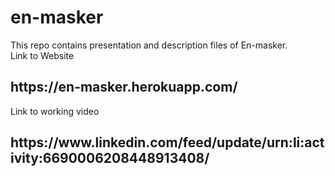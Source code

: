 # en-masker
This repo contains presentation and description files of En-masker.<br>
Link to Website<br>
<h2>https://en-masker.herokuapp.com/</h2>

Link to working video <br>
<h2>https://www.linkedin.com/feed/update/urn:li:activity:6690006208448913408/</h2>
